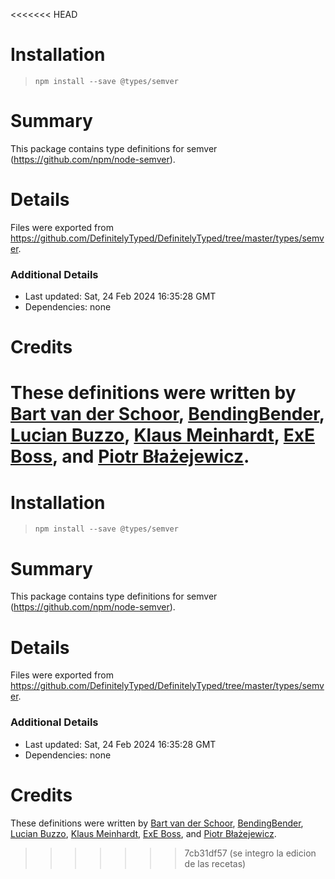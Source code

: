<<<<<<< HEAD
# Installation
> `npm install --save @types/semver`

# Summary
This package contains type definitions for semver (https://github.com/npm/node-semver).

# Details
Files were exported from https://github.com/DefinitelyTyped/DefinitelyTyped/tree/master/types/semver.

### Additional Details
 * Last updated: Sat, 24 Feb 2024 16:35:28 GMT
 * Dependencies: none

# Credits
These definitions were written by [Bart van der Schoor](https://github.com/Bartvds), [BendingBender](https://github.com/BendingBender), [Lucian Buzzo](https://github.com/LucianBuzzo), [Klaus Meinhardt](https://github.com/ajafff), [ExE Boss](https://github.com/ExE-Boss), and [Piotr Błażejewicz](https://github.com/peterblazejewicz).
=======
# Installation
> `npm install --save @types/semver`

# Summary
This package contains type definitions for semver (https://github.com/npm/node-semver).

# Details
Files were exported from https://github.com/DefinitelyTyped/DefinitelyTyped/tree/master/types/semver.

### Additional Details
 * Last updated: Sat, 24 Feb 2024 16:35:28 GMT
 * Dependencies: none

# Credits
These definitions were written by [Bart van der Schoor](https://github.com/Bartvds), [BendingBender](https://github.com/BendingBender), [Lucian Buzzo](https://github.com/LucianBuzzo), [Klaus Meinhardt](https://github.com/ajafff), [ExE Boss](https://github.com/ExE-Boss), and [Piotr Błażejewicz](https://github.com/peterblazejewicz).
>>>>>>> 7cb31df57 (se integro la edicion de las recetas)

